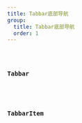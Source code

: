 ```yaml
---
title: Tabbar底部导航
group:
  title: Tabbar底部导航
  order: 1
---
```

<code src="../../docs/.demos/tabbar/index.tsx" />

### Tabbar

<API hideTitle exports='["default"]' />

### TabbarItem

<API hideTitle exports='["TabbarItem"]' />